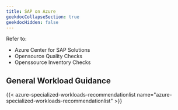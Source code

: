 ```yaml
---
title: SAP on Azure
geekdocCollapseSection: true
geekdocHidden: false
---
```


Refer to:

- Azure Center for SAP Solutions
- Opensource Quality Checks
- Openssource Inventory Checks

## General Workload Guidance

{{< azure-specialized-workloads-recommendationlist name="azure-specialized-workloads-recommendationlist" >}}
